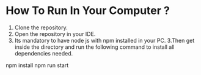 # How To Run In Your Computer ?

1. Clone the repository.
2. Open the repository in your IDE.
2. Its mandatory to have node js with npm installed in your PC.
3.Then get inside the directory and run the following command to install all dependencies needed.

npm install
npm run start

